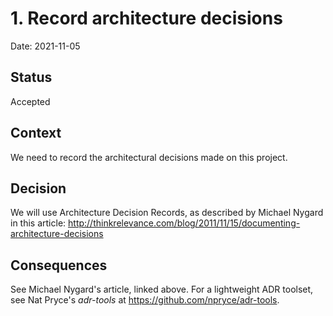 # 1. Record architecture decisions

Date: 2021-11-05

## Status

Accepted

## Context

We need to record the architectural decisions made on this project.

## Decision

We will use Architecture Decision Records, as described by Michael Nygard in this article: <http://thinkrelevance.com/blog/2011/11/15/documenting-architecture-decisions>

## Consequences

See Michael Nygard's article, linked above. For a lightweight ADR toolset, see Nat Pryce's _adr-tools_ at <https://github.com/npryce/adr-tools>.
